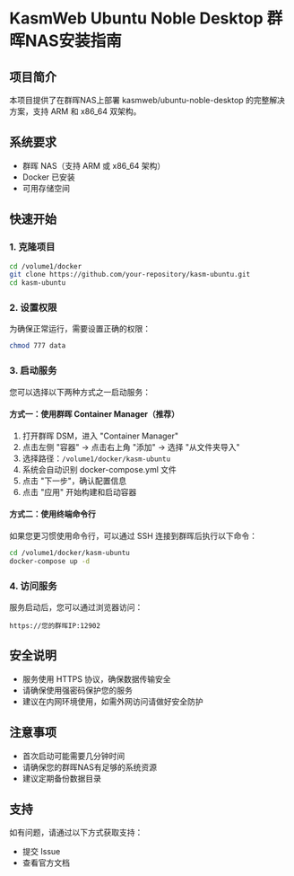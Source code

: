 # KasmWeb Ubuntu Noble Desktop 群晖NAS安装指南

## 项目简介

本项目提供了在群晖NAS上部署 kasmweb/ubuntu-noble-desktop 的完整解决方案，支持 ARM 和 x86_64 双架构。

## 系统要求

- 群晖 NAS（支持 ARM 或 x86_64 架构）
- Docker 已安装
- 可用存储空间

## 快速开始

### 1. 克隆项目

```bash
cd /volume1/docker
git clone https://github.com/your-repository/kasm-ubuntu.git
cd kasm-ubuntu
```

### 2. 设置权限

为确保正常运行，需要设置正确的权限：

```bash
chmod 777 data
```

### 3. 启动服务

您可以选择以下两种方式之一启动服务：

#### 方式一：使用群晖 Container Manager（推荐）

1. 打开群晖 DSM，进入 "Container Manager"
2. 点击左侧 "容器" -> 点击右上角 "添加" -> 选择 "从文件夹导入"
3. 选择路径：`/volume1/docker/kasm-ubuntu`
4. 系统会自动识别 docker-compose.yml 文件
5. 点击 "下一步"，确认配置信息
6. 点击 "应用" 开始构建和启动容器

#### 方式二：使用终端命令行

如果您更习惯使用命令行，可以通过 SSH 连接到群晖后执行以下命令：

```bash
cd /volume1/docker/kasm-ubuntu
docker-compose up -d
```

### 4. 访问服务

服务启动后，您可以通过浏览器访问：

```
https://您的群晖IP:12902
```

## 安全说明

- 服务使用 HTTPS 协议，确保数据传输安全
- 请确保使用强密码保护您的服务
- 建议在内网环境使用，如需外网访问请做好安全防护

## 注意事项

- 首次启动可能需要几分钟时间
- 请确保您的群晖NAS有足够的系统资源
- 建议定期备份数据目录

## 支持

如有问题，请通过以下方式获取支持：
- 提交 Issue
- 查看官方文档 
